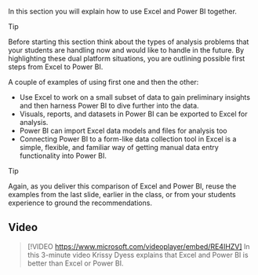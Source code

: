 In this section you will explain how to use Excel and Power BI together.

> [!TIP]
> Before starting this section think about the types of analysis problems that your students are handling now and would like to handle in the future. By highlighting these dual platform situations, you are outlining possible first steps from Excel to Power BI.

A couple of examples of using first one and then the other:
- Use Excel to work on a small subset of data to gain preliminary insights and then harness Power BI to dive further into the data. 
- Visuals, reports, and datasets in Power BI can be exported to Excel for analysis. 
- Power BI can import Excel data models and files for analysis too
- Connecting Power BI to a form-like data collection tool in Excel is a simple, flexible, and familiar way of getting manual data entry functionality into Power BI. 

> [!TIP]
> Again, as you deliver this comparison of Excel and Power BI, reuse the examples from the last slide, earlier in the class, or from your students experience to ground the recommendations.

## Video
> [!VIDEO https://www.microsoft.com/videoplayer/embed/RE4IHZV] 
> In this 3-minute video Krissy Dyess explains that Excel and Power BI is better than Excel or Power BI. 
